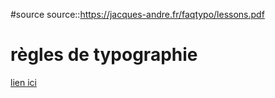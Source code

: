 #source 
source::https://jacques-andre.fr/faqtypo/lessons.pdf
# règles de typographie

[lien ici](https://jacques-andre.fr/faqtypo/lessons.pdf)

